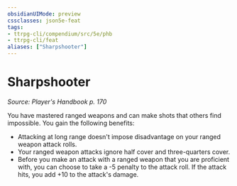 ```yaml
---
obsidianUIMode: preview
cssclasses: json5e-feat
tags:
- ttrpg-cli/compendium/src/5e/phb
- ttrpg-cli/feat
aliases: ["Sharpshooter"]
---
```

# Sharpshooter
*Source: Player's Handbook p. 170*  

You have mastered ranged weapons and can make shots that others find impossible. You gain the following benefits:

- Attacking at long range doesn't impose disadvantage on your ranged weapon attack rolls.  
- Your ranged weapon attacks ignore half cover and three-quarters cover.  
- Before you make an attack with a ranged weapon that you are proficient with, you can choose to take a -5 penalty to the attack roll. If the attack hits, you add +10 to the attack's damage.